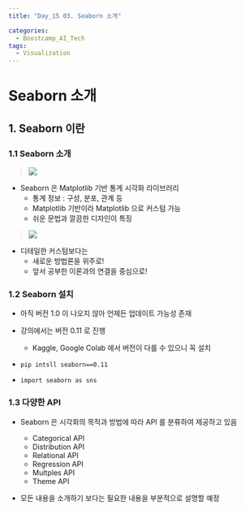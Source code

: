 ```yaml
---
title: "Day_15 03. Seaborn 소개"

categories:
  - Boostcamp_AI_Tech
tags:
  - Visualization
---
```


# Seaborn 소개

## 1. Seaborn 이란

### 1.1 Seaborn 소개

> ![]({{site.url}}/assets/images/2021-08-23-12-12-38.png)

- Seaborn 은 Matplotlib 기반 통계 시각화 라이브러리
  - 통계 정보 : 구성, 분포, 관계 등
  - Matplotlib 기반이라 Matplotlib 으로 커스텀 가능
  - 쉬운 문법과 깔끔한 디자인이 특징

> ![]({{site.url}}/assets/images/2021-08-23-12-13-45.png)

- 디테일한 커스텀보다는
  - 새로운 방법론을 위주로!
  - 앞서 공부한 이론과의 연결을 중심으로!

### 1.2 Seaborn 설치

- 아직 버전 1.0 이 나오지 않아 언제든 업데이트 가능성 존재
- 강의에서는 버전 0.11 로 진행
  - Kaggle, Google Colab 에서 버전이 다를 수 있으니 꼭 설치

- `pip intsll seaborn==0.11`
- `import seaborn as sns`

### 1.3 다양한 API

- Seaborn 은 시각화의 목적과 방법에 따라 API 를 분류하여 제공하고 있음
  - Categorical API
  - Distribution API
  - Relational API
  - Regression API
  - Multples API
  - Theme API

- 모든 내용을 소개하기 보다는 필요한 내용을 부분적으로 설명할 예정